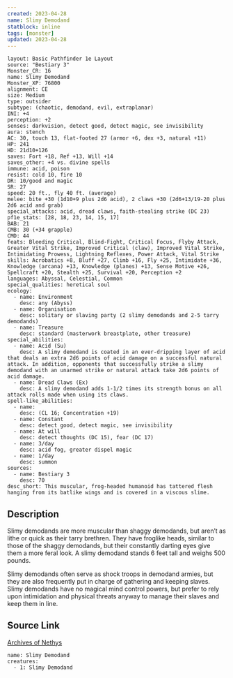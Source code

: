 ```yaml
---
created: 2023-04-28
name: Slimy Demodand
statblock: inline
tags: [monster]
updated: 2023-04-28
---
```

```statblock
layout: Basic Pathfinder 1e Layout
source: "Bestiary 3"
Monster_CR: 16
name: Slimy Demodand
Monster_XP: 76800
alignment: CE
size: Medium
type: outsider
subtype: (chaotic, demodand, evil, extraplanar)
INI: +4
perception: +2
senses: darkvision, detect good, detect magic, see invisibility
aura: stench
AC: 30, touch 13, flat-footed 27 (armor +6, dex +3, natural +11)
HP: 241
HD: 21d10+126
saves: Fort +18, Ref +13, Will +14
saves_other: +4 vs. divine spells
immune: acid, poison
resist: cold 10, fire 10
DR: 10/good and magic
SR: 27
speed: 20 ft., fly 40 ft. (average)
melee: bite +30 (1d10+9 plus 2d6 acid), 2 claws +30 (2d6+13/19-20 plus 2d6 acid and grab)
special_attacks: acid, dread claws, faith-stealing strike (DC 23)
pf1e_stats: [28, 18, 23, 14, 15, 17]
BAB: 21
CMB: 30 (+34 grapple)
CMD: 44
feats: Bleeding Critical, Blind-Fight, Critical Focus, Flyby Attack, Greater Vital Strike, Improved Critical (claw), Improved Vital Strike, Intimidating Prowess, Lightning Reflexes, Power Attack, Vital Strike
skills: Acrobatics +8, Bluff +27, Climb +16, Fly +25, Intimidate +36, Knowledge (arcana) +13, Knowledge (planes) +13, Sense Motive +26, Spellcraft +20, Stealth +25, Survival +20, Perception +2
languages: Abyssal, Celestial, Common
special_qualities: heretical soul
ecology:
  - name: Environment
    desc: any (Abyss)
  - name: Organisation
    desc: solitary or slaving party (2 slimy demodands and 2-5 tarry demodands)
  - name: Treasure
    desc: standard (masterwork breastplate, other treasure)
special_abilities:
  - name: Acid (Su)
    desc: A slimy demodand is coated in an ever-dripping layer of acid that deals an extra 2d6 points of acid damage on a successful natural attack. In addition, opponents that successfully strike a slimy demodand with an unarmed strike or natural attack take 2d6 points of acid damage.
  - name: Dread Claws (Ex)
    desc: A slimy demodand adds 1-1/2 times its strength bonus on all attack rolls made when using its claws.
spell-like_abilities:
  - name:
    desc: (CL 16; Concentration +19)
  - name: Constant
    desc: detect good, detect magic, see invisibility
  - name: At will
    desc: detect thoughts (DC 15), fear (DC 17)
  - name: 3/day
    desc: acid fog, greater dispel magic
  - name: 1/day
    desc: summon
sources:
  - name: Bestiary 3
    desc: 70
desc_short: This muscular, frog-headed humanoid has tattered flesh hanging from its batlike wings and is covered in a viscous slime.
```
## Description
Slimy demodands are more muscular than shaggy demodands, but aren’t as lithe or quick as their tarry brethren. They have froglike heads, similar to those of the shaggy demodands, but their constantly darting eyes give them a more feral look. A slimy demodand stands 6 feet tall and weighs 500 pounds.

Slimy demodands often serve as shock troops in demodand armies, but they are also frequently put in charge of gathering and keeping slaves. Slimy demodands have no magical mind control powers, but prefer to rely upon intimidation and physical threats anyway to manage their slaves and keep them in line.
## Source Link
[Archives of Nethys](https://aonprd.com/MonsterDisplay.aspx?ItemName=Slimy%20Demodand)
```encounter-table
name: Slimy Demodand
creatures:
  - 1: Slimy Demodand
```
